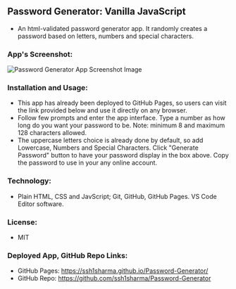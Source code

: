 ## Password Generator: Vanilla JavaScript
- An html-validated password generator app. It randomly creates a password based on letters, numbers and special characters.

### App's Screenshot:

![Password Generator App Screenshot Image](https://github.com/ssh1sharma/3rd-Homework-SS/blob/master/password-generator-app-screenshot.jpg)


### Installation and Usage:

- This app has already been deployed to GitHub Pages, so users can visit the link provided below and use it directly on any browser.
- Follow few prompts and enter the app interface. Type a number as how long do you want your password to be. Note:  minimum 8 and maximum 128 characters allowed.
- The uppercase letters choice is already done by default, so add Lowercase, Numbers and Special Characters. Click "Generate Password" button to have your password display in the box above. Copy the password to use in your any online account.
  
  
### Technology:

- Plain HTML, CSS and JavScript; Git, GitHub, GitHub Pages. VS Code Editor software.

### License:

- MIT

### Deployed App, GitHub Repo Links:

- GitHub Pages: https://ssh1sharma.github.io/Password-Generator/
- GitHub Repo: https://github.com/ssh1sharma/Password-Generator